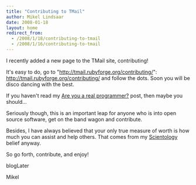 ```yaml
---
title: "Contributing to TMail"
author: Mikel Lindsaar
date: 2008-01-18
layout: home
redirect_from:
  - /2008/1/18/contributing-to-tmail
  - /2008/1/16/contributing-to-tmail
---
```

I recently added a new page to the TMail site, contributing!

It's easy to do, go to "http://tmail.rubyforge.org/contributing/":
http://tmail.rubyforge.org/contributing/ and follow the dots. Soon you
will be disco dancing with the best.

If you haven't read my [Are you a real
programmer?](https://lindsaar.net/2007/12/5/are-you-a-real-programmer)
post, then maybe you should...

Seriously though, this is an important leap for anyone who is into open
source software, get on the band wagon and contribute.

Besides, I have always believed that your only true measure of worth is
how much you can assist and help others. That comes from my
[Scientology](http://www.scientology.org.au/) belief anyway.

So go forth, contribute, and enjoy!

blogLater

Mikel
